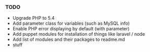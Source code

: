 ### TODO

- Upgrade PHP to 5.4
- Add parameter class for variables (such as MySQL info)
- Enable PHP error displaying by default (with parameter)
- Add puppet modules for installation of things like laravel / node
- Add list of modules and their packages to readme.md
- stuff